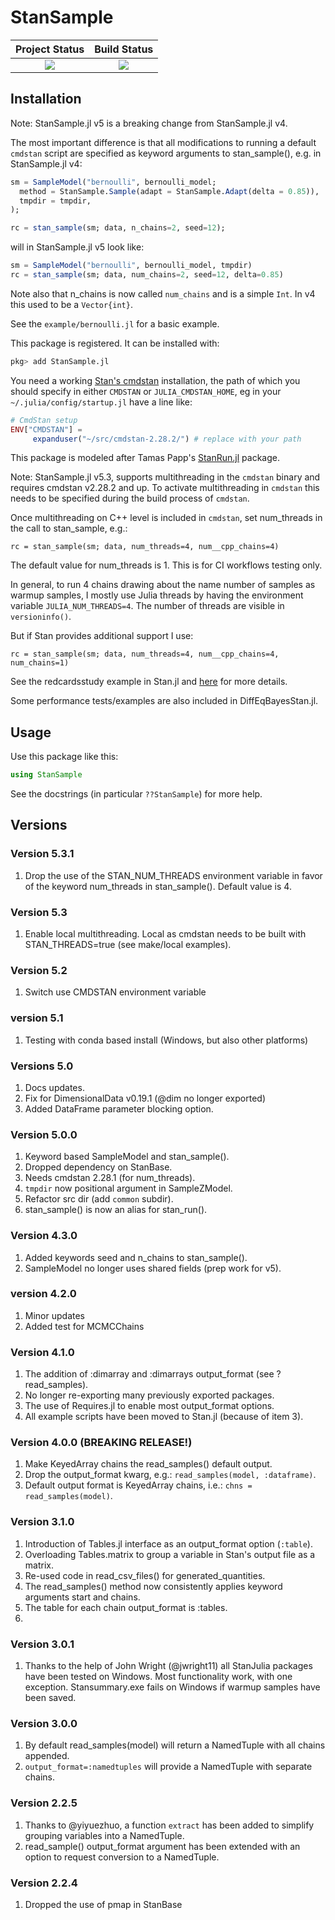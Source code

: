 # StanSample

| **Project Status**          |  **Build Status** |
|:---------------------------:|:-----------------:|
|![][project-status-img] | ![][CI-build] |

[docs-dev-img]: https://img.shields.io/badge/docs-dev-blue.svg
[docs-dev-url]: https://stanjulia.github.io/StanSample.jl/latest

[docs-stable-img]: https://img.shields.io/badge/docs-stable-blue.svg
[docs-stable-url]: https://stanjulia.github.io/StanSample.jl/stable

[CI-build]: https://github.com/stanjulia/StanSample.jl/workflows/CI/badge.svg?branch=master

[issues-url]: https://github.com/stanjulia/StanSample.jl/issues

[project-status-img]: https://img.shields.io/badge/lifecycle-active-green.svg

## Installation

Note: StanSample.jl v5 is a breaking change from StanSample.jl v4.

The most important difference is that all modifications to running a default `cmdstan` script are specified as keyword arguments to stan_sample(), e.g. in StanSample.jl v4:
```Julia
sm = SampleModel("bernoulli", bernoulli_model;
  method = StanSample.Sample(adapt = StanSample.Adapt(delta = 0.85)),
  tmpdir = tmpdir,
);

rc = stan_sample(sm; data, n_chains=2, seed=12);
```

will in StanSample.jl v5 look like:
```Julia
sm = SampleModel("bernoulli", bernoulli_model, tmpdir)
rc = stan_sample(sm; data, num_chains=2, seed=12, delta=0.85)
```

Note also that n_chains is now called `num_chains` and is a simple `Int`. In v4 this used to be a `Vector{int}`.

See the `example/bernoulli.jl` for a basic example.

This package is registered. It can be installed with:

```Julia
pkg> add StanSample.jl
```

You need a working [Stan's cmdstan](https://mc-stan.org/users/interfaces/cmdstan.html) installation, the path of which you should specify in either `CMDSTAN` or `JULIA_CMDSTAN_HOME`, eg in your `~/.julia/config/startup.jl` have a line like:

```Julia
# CmdStan setup
ENV["CMDSTAN"] =
     expanduser("~/src/cmdstan-2.28.2/") # replace with your path
```

This package is modeled after Tamas Papp's [StanRun.jl](https://github.com/tpapp/StanRun.jl) package. 

Note: StanSample.jl v5.3, supports multithreading in the `cmdstan` binary and requires cmdstan v2.28.2 and up. To activate multithreading in `cmdstan` this needs to be specified during the build process of `cmdstan`. 

Once multithreading on C++ level is included in `cmdstan`, set num_threads in the call to stan_sample, e.g.:
```
rc = stan_sample(sm; data, num_threads=4, num__cpp_chains=4)
```

The default value for num_threads is 1. This is for CI workflows testing only.

In general, to run 4 chains drawing about the name number of samples as warmup samples, I mostly use Julia threads by having the environment variable `JULIA_NUM_THREADS=4`. The number of threads are visible in `versioninfo()`.

But if Stan provides additional support I use:
```
rc = stan_sample(sm; data, num_threads=4, num__cpp_chains=4, num_chains=1)
```

See the redcardsstudy example in Stan.jl and [here](https://discourse.mc-stan.org/t/stan-num-threads-and-num-threads/25780/5?u=rob_j_goedman) for more details. 

Some performance tests/examples are also included in DiffEqBayesStan.jl.

## Usage

Use this package like this:

```Julia
using StanSample
```

See the docstrings (in particular `??StanSample`) for more help.

## Versions

### Version 5.3.1

1. Drop the use of the STAN_NUM_THREADS environment variable in favor of the keyword num_threads in stan_sample(). Default value is 4.

### Version 5.3

1. Enable local multithreading. Local as cmdstan needs to be built with STAN_THREADS=true (see make/local examples).

### Version 5.2

1. Switch use CMDSTAN environment variable

### version 5.1

1. Testing with conda based install (Windows, but also other platforms)

### Versions 5.0

1. Docs updates.
2. Fix for DimensionalData v0.19.1 (@dim no longer exported)
3. Added DataFrame parameter blocking option.

### Version 5.0.0

1. Keyword based SampleModel and stan_sample().
2. Dropped dependency on StanBase.
3. Needs cmdstan 2.28.1 (for num_threads).
4. `tmpdir` now positional argument in SampleZModel.
5. Refactor src dir (add `common` subdir).
6. stan_sample() is now an alias for stan_run().

### Version 4.3.0

1. Added keywords seed and n_chains to stan_sample().
2. SampleModel no longer uses shared fields (prep work for v5).

### version 4.2.0

1. Minor updates
2. Added test for MCMCChains

### Version 4.1.0

1. The addition of :dimarray and :dimarrays output_format (see ?read_samples).
2. No longer re-exporting many previously exported packages.
3. The use of Requires.jl to enable most output_format options.
4. All example scripts have been moved to Stan.jl (because of item 3).

### Version 4.0.0 (**BREAKING RELEASE!**)

1. Make KeyedArray chains the read_samples() default output.
2. Drop the output_format kwarg, e.g.: `read_samples(model, :dataframe)`.
3. Default output format is KeyedArray chains, i.e.: `chns = read_samples(model)`.

### Version 3.1.0

1. Introduction of Tables.jl interface as an output_format option (`:table`).
2. Overloading Tables.matrix to group a variable in Stan's output file as a matrix.
3. Re-used code in read_csv_files() for generated_quantities.
4. The read_samples() method now consistently applies keyword arguments start and chains.
5. The table for each chain output_format is :tables.
6. 
### Version 3.0.1

1. Thanks to the help of John Wright (@jwright11) all StanJulia packages have been tested on Windows. Most functionality work, with one exception. Stansummary.exe fails on Windows if warmup samples have been saved.

### Version 3.0.0

1. By default read_samples(model) will return a NamedTuple with all chains appended.
2. `output_format=:namedtuples` will provide a NamedTuple with separate chains.

### Version 2.2.5

1. Thanks to @yiyuezhuo, a function `extract` has been added to simplify grouping variables into a NamedTuple.
2. read_sample() output_format argument has been extended with an option to request conversion to a NamedTuple.

### Version 2.2.4

1. Dropped the use of pmap in StanBase
